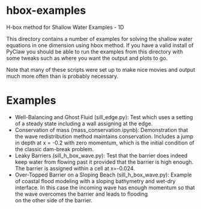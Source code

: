 # hbox-examples
H-box method for Shallow Water Examples - 1D

This directory contains a number of examples for solving the shallow
water equations in one dimension using hbox method.  If you have a valid install of 
PyClaw you should be able to run the examples from this directory with some
tweaks such as where you want the output and plots to go.

Note that many of these scripts were set up to make nice movies and output 
much more often than is probably necessary.

Examples
========
 - Well-Balancing and Ghost Fluid (sill_edge.py): Test which uses a setting of 
   a steady state including a wall assigning at the edge.
 - Conservation of mass (mass_conservation.ipynb): Demonstration that the 
   wave redistribution method maintains conservation. Includes a jump in depth at 
   x = -0.2 with zero momentum, which is the initial condition of the classic 
   dam-break problem.
 - Leaky Barriers (sill_h_box_wave.py): Test that the barrier does indeed keep
   water from flowing past it provided that the barrier is high enough. The barrier
   is assigned within a cell at x=-0.024.
 - Over-Topped Barrier on a Sloping Beach (sill_h_box_wave.py): Example of coastal flood 
   modeling with a sloping bathymetry and wet-dry interface. In this case the incoming 
   wave has enough momentum so that the wave overcomes the barrier and leads to flooding  
   on the other side of the barrier. 
